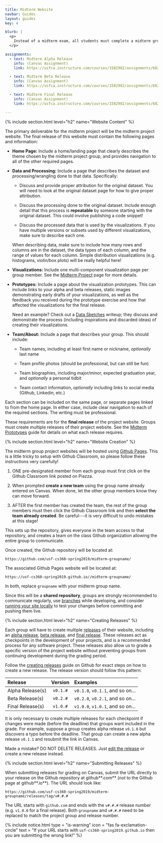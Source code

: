 ```yaml
---
title: Midterm Website
navbar: Guides
layout: guides
key: 4

blurb: |
  <p>
    Instead of a midterm exam, all students must complete a midterm group project. This guide explains the requirements for the midterm project website. See the <a href="/guides/projects/midterm-project.html">Midterm Project</a> page for more details on other requirements.
  </p>

assignments:
  - text: Midterm Alpha Release
    info: (Canvas Assignment)
    link: https://usfca.instructure.com/courses/1582982/assignments/6821963

  - text: Midterm Beta Release
    info: (Canvas Assignment)
    link: https://usfca.instructure.com/courses/1582982/assignments/6821964

  - text: Midterm Final Release
    info: (Canvas Assignment)
    link: https://usfca.instructure.com/courses/1582982/assignments/6821965

---
```


{% include section.html level="h2" name="Website Content" %}

The primary deliverable for the midterm project will be the midterm project website. The final release of this website must contain the following pages and information:

  - **Home Page:** Include a home/landing page that clearly describes the theme chosen by the midterm project group, and provides navigation to all of the other required pages.

  - **Data and Processing:** Include a page that describes the dataset and processing/wrangling done to that data. Specifically:

      - Discuss and provide proper attribution for the original dataset. You will need to look at the original dataset page for how to give proper attribution.

      - Discuss the processing done to the original dataset. Include enough detail that this process is **repeatable** by someone starting with the original dataset. This could involve publishing a code snippet!

      - Discuss the processed data that is used by the visualizations. If you have multiple versions or subsets used by different visualizations, make sure to describe each one.

    When describing data, make sure to include how many rows and columns are in the dataset, the data types of each column, and the range of values for each column. Simple distribution visualizations (e.g. histograms, violin/box plots) will be really helpful here!

  - **Visualizations:** Include one multi-component visualization page per group member. See the [Midterm Project](/guides/projects/midterm-project.html#requirements) page for more details.

  - **Prototypes:** Include a page about the visualization prototypes. This can include links to your alpha and beta releases, static images demonstrating early drafts of your visualizations, as well as the feedback you received during the prototype exercise and how that affected the visualizations for the final release.

    Need an example? Check out a [Data Sketches](http://www.datasketch.es/february/) writeup; they discuss and demonstrate the process (including inspirations and discarded ideas) of creating their visualizations.

  - **Team/About:** Include a page that describes your group. This should include:

      - Team names, including at least first name or nickname, *optionally* last name

      - Team profile photos (should be professional, but can still be fun)

      - Team biographies, including major/minor, expected graduation year, and *optionally* a personal tidbit

      - Team contact information, *optionally* including links to social media (Github, Linkedin, etc.)


Each section can be included on the same page, or separate pages linked to from the home page. In either case, include clear navigation to each of the required sections. The writing must be professional.

These requirements are for the **final release** of the project website. Groups must create multiple releases of their project website. See the [Midterm Prototypes](/guides/projects/midterm-prototypes.html) guide for details on what each release requires.

{% include section.html level="h2" name="Website Creation" %}

The midterm group project websites will be hosted using [Github Pages](https://pages.github.com/). This is a little tricky to setup with Github Classroom, so please follow these instructions very carefully!

  1. ONE pre-designated member from each group must first click on the Github Classroom link posted on Piazza.

  2. When prompted **create a new team** using the group name already entered on Canvas. When done, let the other group members know they can move forward.

  3. AFTER the first member has created the team, the rest of the group members must then click the Github Classroom link and then **select the team already created**. Be careful---it is very difficult to undo mistakes at this stage!

This sets up the repository, gives everyone in the team access to that repository, and creates a team on the class Github organization allowing the entire group to communicate.

Once created, the Github repository will be located at:

```
https://github.com/usf-cs360-spring2019/midterm-groupname/
```

The associated Github Pages website will be located at:

```
https://usf-cs360-spring2019.github.io//midterm-groupname/
```

In both, replace `groupname` with your midterm group name.

Since this will be a **shared repository**, groups are strongly recommended to communicate regularly, use [branches](https://help.github.com/articles/about-branches/) while developing, and consider [running your site locally](https://help.github.com/articles/setting-up-your-github-pages-site-locally-with-jekyll/) to test your changes before committing and pushing them live.

{% include section.html level="h2" name="Creating Releases" %}

Each group will have to create multiple [releases](https://help.github.com/articles/about-releases/) of their website, including an [alpha release](https://usfca.instructure.com/courses/1582982/assignments/6821963), [beta release](https://usfca.instructure.com/courses/1582982/assignments/6821964), and [final release](https://usfca.instructure.com/courses/1582982/assignments/6821965). These releases act as checkpoints in the development of your projects, and is a recommended process for any software project. These releases also allow us to grade a specific version of the project website without preventing groups from continuing development during the grading period.  

Follow the [creating releases](https://help.github.com/articles/creating-releases/) guide on Github for exact steps on how to create a new release. The release version should follow this pattern:

| Release | Version | Examples |
|:--------|:-------:|:---------|
| Alpha Release(s) | `v0.1.#` | `v0.1.0`, `v0.1.1`, and so on... |
| Beta Release(s)  | `v0.2.#` | `v0.2.0`, `v0.2.1`, and so on... |
| Final Release(s) | `v1.0.#` | `v1.0.0`, `v1.0.1`, and so on... |

It is only necessary to create multiple releases for each checkpoint if changes were made (before the deadline) that groups want included in the grade. For example, suppose a group creates alpha release `v0.1.0` but discovers a typo before the deadline. That group can create a new alpha release `v0.1.1` and resubmit the link in Canvas.

Made a mistake? DO NOT DELETE RELEASES. Just [edit the release](https://help.github.com/articles/editing-and-deleting-releases/) or create a new release instead.

{% include section.html level="h2" name="Submitting Releases" %}

When submitting releases for grading on Canvas, submit the URL directly to your release on the Github repository at github**.com** (*not* to the Github page at github**.io**). The URL should look like:

```
https://github.com/usf-cs360-spring2019/midterm-groupname/releases/tag/v#.#.#
```

The URL starts with `github.com` and ends with the `v#.#.#` release number (e.g. `v1.0.0` for a final release). Both `groupname` and `v#.#.#` need to be replaced to match the project group and release number.

{% include notice.html type = "is-warning" icon = "fas fa-exclamation-circle" text = "If your URL starts with <code>usf-cs360-spring2019.github.io</code> then you are submitting the wrong link!" %}
